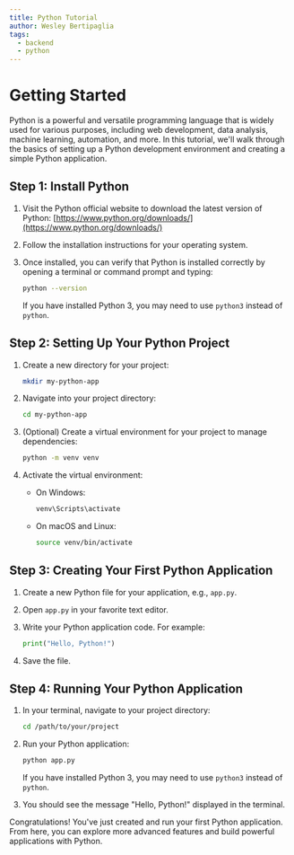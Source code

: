 ```yaml
---
title: Python Tutorial
author: Wesley Bertipaglia
tags:
  - backend
  - python
---
```

# Getting Started

Python is a powerful and versatile programming language that is widely used for various purposes, including web development, data analysis, machine learning, automation, and more. In this tutorial, we'll walk through the basics of setting up a Python development environment and creating a simple Python application.

## Step 1: Install Python

1. Visit the Python official website to download the latest version of Python: [https://www.python.org/downloads/](https://www.python.org/downloads/)

2. Follow the installation instructions for your operating system.

3. Once installed, you can verify that Python is installed correctly by opening a terminal or command prompt and typing:

    ```bash
    python --version
    ```

   If you have installed Python 3, you may need to use `python3` instead of `python`.

## Step 2: Setting Up Your Python Project

1. Create a new directory for your project:

    ```bash
    mkdir my-python-app
    ```

2. Navigate into your project directory:

    ```bash
    cd my-python-app
    ```

3. (Optional) Create a virtual environment for your project to manage dependencies:

    ```bash
    python -m venv venv
    ```

4. Activate the virtual environment:

    - On Windows:

        ```bash
        venv\Scripts\activate
        ```

    - On macOS and Linux:

        ```bash
        source venv/bin/activate
        ```

## Step 3: Creating Your First Python Application

1. Create a new Python file for your application, e.g., `app.py`.

2. Open `app.py` in your favorite text editor.

3. Write your Python application code. For example:

    ```python
    print("Hello, Python!")
    ```

4. Save the file.

## Step 4: Running Your Python Application

1. In your terminal, navigate to your project directory:

    ```bash
    cd /path/to/your/project
    ```

2. Run your Python application:

    ```bash
    python app.py
    ```

   If you have installed Python 3, you may need to use `python3` instead of `python`.

3. You should see the message "Hello, Python!" displayed in the terminal.

Congratulations! You've just created and run your first Python application. From here, you can explore more advanced features and build powerful applications with Python.
